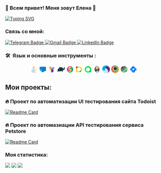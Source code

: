 ### :frog: Всем привет! Меня зовут Елена :frog:

[![Typing SVG](https://readme-typing-svg.herokuapp.com?color=%2336BCF7&lines=QA+Engineer)](https://git.io/typing-svg)

### Связь со мной:

  <a href="https://t.me/elena_klepova">
    <img src="https://img.shields.io/badge/Telegram-blue?style=for-the-badge&logo=telegram&logoColor=white" alt="Telegram Badge"/>
  </a>

   <a href="mailto:elena.klyopova@gmail.com">
    <img src="https://img.shields.io/badge/Gmail-red?style=for-the-badge&logo=gmail&logoColor=white" alt="Gmail Badge"/>
  </a>

  <a href="https://www.linkedin.com/in/elena-klepova">
    <img src="https://img.shields.io/badge/LinkedIn-blue?style=for-the-badge&logo=linkedin&logoColor=white" alt="LinkedIn Badge">
  </a>

### 🛠 &nbsp;Язык и основные инструменты :

<p  align="center"> 

<img width="5%" title="Java" src="media/Java.svg">
<img width="5%" title="Selenoid" src="media/Selenoid.svg">
<img width="5%" title="Selenide" src="media/Selenide.svg">
<img width="5%" title="Gradle" src="media/Gradle.svg">
<img width="5%" title="Junit5" src="media/Junit5.svg">
<img width="5%" title="Allure Report" src="media/Allure.svg">
<img width="5%" title="Allure TestOps" src="media/Allure_TO.svg">
<img width="5%" title="Jenkins" src="media/Jenkins.svg">
<img width="5%" title="Appium" src="media/Appium.svg">
<img width="5%" title="Browserstack" src="media/Browserstack.svg">
<img width="5%" title="RestAssured" src="media/RestAssured.svg">
<img width="5%" title="Jira" src="media/Jira.svg">

</p>

## Мои проекты:

### :fire: Проект по автоматизации UI тестирования сайта Todoist

[![Readme Card](https://github-readme-stats.vercel.app/api/pin/?username=KlepovaElena&repo=QA.GURU_Todoist_Project)](https://github.com/KlepovaElena/QA.GURU_Todoist_Project)

### :fire: Проект по автомазиации API тестирования сервиса Petstore

[![Readme Card](https://github-readme-stats.vercel.app/api/pin/?username=KlepovaElena&repo=QA.GURU_Petstore_Project)](https://github.com/KlepovaElena/QA.GURU_Petstore_Project)

### Моя статистика:

![](http://github-profile-summary-cards.vercel.app/api/cards/profile-details?username=KlepovaElena&theme=default)
![](http://github-profile-summary-cards.vercel.app/api/cards/stats?username=KlepovaElena&theme=default)
![](http://github-profile-summary-cards.vercel.app/api/cards/repos-per-language?username=KlepovaElena&theme=default)
